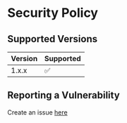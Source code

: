 # Security Policy

## Supported Versions

| Version | Supported          |
| ------- | ------------------ |
| 1.x.x   | :white_check_mark: |

## Reporting a Vulnerability

Create an issue [here](https://github.com/crimsonstrife/rym2/issues)
